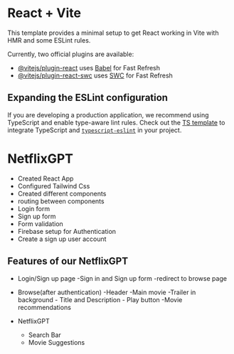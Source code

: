# React + Vite

This template provides a minimal setup to get React working in Vite with HMR and some ESLint rules.

Currently, two official plugins are available:

- [@vitejs/plugin-react](https://github.com/vitejs/vite-plugin-react/blob/main/packages/plugin-react/README.md) uses [Babel](https://babeljs.io/) for Fast Refresh
- [@vitejs/plugin-react-swc](https://github.com/vitejs/vite-plugin-react-swc) uses [SWC](https://swc.rs/) for Fast Refresh

## Expanding the ESLint configuration

If you are developing a production application, we recommend using TypeScript and enable type-aware lint rules. Check out the [TS template](https://github.com/vitejs/vite/tree/main/packages/create-vite/template-react-ts) to integrate TypeScript and [`typescript-eslint`](https://typescript-eslint.io) in your project.

# NetflixGPT
- Created React App
- Configured Tailwind Css
- Created different components
- routing between components
- Login form
- Sign up form
- Form validation
- Firebase setup for Authentication
- Create a sign up user account


## Features of our NetflixGPT
- Login/Sign up page
    -Sign in and Sign up form
    -redirect to browse page
- Browse(after authentication)
    -Header
    -Main movie
        -Trailer in background
        - Title and Description
        - Play button
        -Movie recommendations

- NetflixGPT
    - Search Bar
    - Movie Suggestions